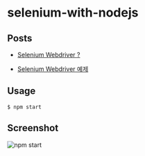 # selenium-with-nodejs

## Posts

* [Selenium Webdriver ?](https://pinkstarfish.github.io/2018-01-10/what-is-selenium-webdriver)

* [Selenium Webdriver 예제](https://pinkstarfish.github.io/2018-01-19/how-to-use-selenium-webdriver)

## Usage

```
$ npm start
```

## Screenshot

![npm start](https://raw.githubusercontent.com/pinkstarfish/pinkstarfish.github.io/master/assets/img/selenium/selenium-with-nodejs-start.png)
